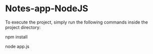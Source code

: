# Notes-app-NodeJS

To execute the project, simply run the following commands inside the project directory:

npm install

node app.js
